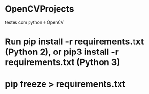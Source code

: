# OpenCVProjects
testes com python e OpenCV


# Run pip install -r requirements.txt (Python 2), or pip3 install -r requirements.txt (Python 3)
# pip freeze > requirements.txt